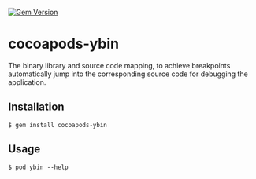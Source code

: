 [![Gem Version](https://badge.fury.io/rb/cocoapods-ybin.svg)](https://badge.fury.io/rb/cocoapods-ybin)

# cocoapods-ybin

The binary library and source code mapping, to achieve breakpoints automatically jump into the corresponding source code for debugging the application.

## Installation

    $ gem install cocoapods-ybin

## Usage

    $ pod ybin --help


